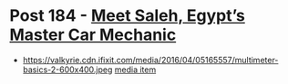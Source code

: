 # Post 184 - [Meet Saleh, Egypt&#8217;s Master Car Mechanic](https://www.ifixit.com/News/184/meet-saleh-egypts-master-car-mechanic)

- https://valkyrie.cdn.ifixit.com/media/2016/04/05165557/multimeter-basics-2-600x400.jpeg [media item](media-27778.md)